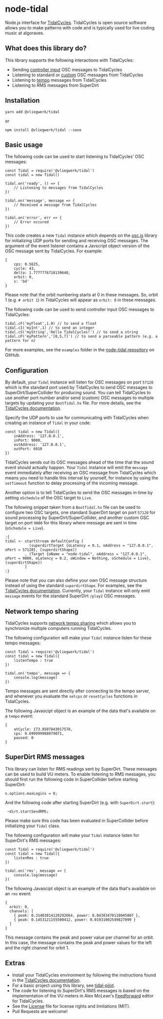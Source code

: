 # node-tidal

Node.js interface for [TidalCycles](https://tidalcycles.org). TidalCycles is open source software allows you to make patterns with code and is typically used for live coding music at algoraves.

## What does this library do?

This library supports the following interactions with TidalCycles:

-   Sending [controller input](https://tidalcycles.org/index.php/Controller_Input) OSC messages to TidalCycles
-   Listening to standard or [custom](https://tidalcycles.org/index.php/Custom_OSC) OSC messages from TidalCycles
-   Listening to [tempo](https://tidalcycles.org/index.php/Network_tempo_sharing) messages from TidalCycles
-   Listening to RMS messages from SuperDirt

## Installation

```
yarn add @vliegwerk/tidal
```

or

```
npm install @vliegwerk/tidal --save
```

## Basic usage

The following code can be used to start listening to TidalCycles' OSC messages:

```
const Tidal = require('@vliegwerk/tidal')
const tidal = new Tidal()

tidal.on('ready', () => {
	// Listening to messages from TidalCycles
})

tidal.on('message', message => {
	// Received a message from TidalCycles
})

tidal.on('error', err => {
	// Error occured
})
```

This code creates a new `Tidal` instance which depends on the [osc.js](https://www.npmjs.com/package/osc) library for initializing UDP ports for sending and receiving OSC messages. The argument of the event listener contains a Javscript object version of the OSC message sent by TidalCycles. For example:

```
{
    cps: 0.5625,
    cycle: 43,
    delta: 1.7777776718139648,
    orbit: 0,
    s: 'bd'
}
```

Please note that the orbit numbering starts at 0 in these messages. So, orbit 1 (e.g. `# orbit 1`) in TidalCycles will appear as `orbit: 0` in these messages.

The following code can be used to send controller input OSC messages to TidalCycles:

```
tidal.cF('myFloat',1.0) // to send a float
tidal.cI('myInt',1) // to send an integer
tidal.cS('myString','Hello TidalCycles!') // to send a string
tidal.cP('myPattern','[0,5,7]') // to send a parseable pattern (e.g. a pattern for n)
```

For more examples, see the `examples` folder in the [node-tidal repository](https://github.com/njanssen/node-tidal/tree/master/examples) on GitHub.

## Configuration

By default, your `Tidal` instance will listen for OSC messages on port `57120` which is the standard port used by TidalCycles to send OSC messages to SuperDirt/SuperCollider for producing sound. You can tell TidalCycles to use another port number and/or send (custom) OSC messages to multiple targets by updating your `BootTidal.hs` file. For more details, see the [TidalCycles documentation](https://tidalcycles.org/index.php/Custom_OSC).

Specify the UDP ports to use for communicating with TidalCycles when creating an instance of `Tidal` in your code:

```
const tidal = new Tidal({
	inAddress: '127.0.0.1',
	inPort: 9000,
	outAddress: '127.0.0.1',
	outPort: 6010
})
```

TidalCycles sends out its OSC messages ahead of the time that the sound event should actually happen.
Your `Tidal` instance will emit the `message` event immediately after receiving an OSC message from TidalCycles
which means you need to handle this interval by yourself, for instance by using the `setTimeout` function
to delay processing of the incoming message.

Another option is to tell TidalCycles to send the OSC messages in time by setting `oSchedule` of the OSC target to `Live`.

The following snippet taken from a `BootTidal.hs` file can be used to configure two OSC targets,
one standard SuperDirt target on port `57120` for sound processing by SuperDirt/SuperCollider, and another custom OSC target on port `9000` for
this library where message are sent in time (`oSchedule = Live`).

```
:{
tidal <- startStream defaultConfig [
           (superdirtTarget {oLatency = 0.1, oAddress = "127.0.0.1", oPort = 57120}, [superdirtShape])
         , (Target {oName = "node-tidal", oAddress = "127.0.0.1", oPort = 9000, oLatency = 0.2, oWindow = Nothing, oSchedule = Live}, [superdirtShape])
         ]
:}
```

Please note that you can also define your own OSC message structure instead of using the standard `superdirtShape`. For examples, see the [TidalCycles documentation](https://tidalcycles.org/index.php/Custom_OSC). Currently, your `Tidal` instance will only emit `message` events for the standard SuperDirt `/play2` OSC messages.

## Network tempo sharing

TidalCycles supports [network tempo sharing](https://tidalcycles.org/index.php/Network_tempo_sharing) which allows you to synchronize multiple computers running TidalCycles.

The following configuration will make your `Tidal` instance listen for these tempo messages:

```
const Tidal = require('@vliegwerk/tidal')
const tidal = new Tidal({
	listenTempo : true
})

tidal.on('tempo', message => {
	console.log(message)
})
```

Tempo messages are sent directly after connecting to the tempo server, and whenever you evaluate the `setcps` or `resetCycles` functions in TidalCycles.

The following Javascipt object is an example of the data that's available on a `tempo` event:

```
{
    atCycle: 173.8507843017578,
    cps: 0.699999988079071,
    paused: 0
}
```

## SuperDirt RMS messages

This library can listen for RMS readings sent by SuperDirt. These messages can be used to build VU meters. To enable listening to RMS messages, you should first run the following code in SuperCollider before starting SuperDirt:

```
s.options.maxLogins = 8;
```

And the following code after starting SuperDirt (e.g. with `SuperDirt.start`):

```
 ~dirt.startSendRMS;
```

Please make sure this code has been evaluated in SuperCollider before initializing your `Tidal` class.

The following configuration will make your `Tidal` instance listen for SuperDirt's RMS messages:

```
const Tidal = require('@vliegwerk/tidal')
const tidal = new Tidal({
	listenRms : true
})

tidal.on('rms', message => {
	console.log(message)
})
```

The following Javascipt object is an example of the data that's available on an `rms` event:

```
{
  orbit: 0,
  channels: [
    { peak: 0.31483814120292664, power: 0.04383470118045807 },
    { peak: 0.1453121155500412, power: 0.01931002549827099 }
  ]
}
```

This message contains the peak and power value per channel for an orbit.
In this case, the message contains the peak and power values for the left and the right channel for orbit 1.

## Extras

-   Install your TidalCycles environment by following the instructions found in the [TidalCycles documentation](https://tidalcycles.org/index.php/Installation).
-   For a basic project using this library, see [tidal-pilot](https://github.com/njanssen/tidal-pilot).
-   The code for listening to SuperDirt's RMS messages is based on the implementation of the VU meters in Alex McLean's [Feedforward](https://github.com/yaxu/feedforward)
    editor for TidalCycles.
-   See the [License](LICENSE) file for license rights and limitations (MIT).
-   Pull Requests are welcome!
